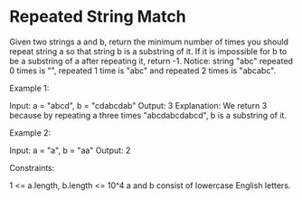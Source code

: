 # Repeated String Match

Given two strings a and b, return the minimum number of times you should repeat string a so that string b is a substring of it. If it is impossible for b to be a substring of a after repeating it, return -1.
Notice: string "abc" repeated 0 times is "", repeated 1 time is "abc" and repeated 2 times is "abcabc".

Example 1:

Input: a = "abcd", b = "cdabcdab"
Output: 3
Explanation: We return 3 because by repeating a three times "abcdabcdabcd", b is a substring of it.

Example 2:

Input: a = "a", b = "aa"
Output: 2

Constraints:

1 <= a.length, b.length <= 10^4
a and b consist of lowercase English letters.
